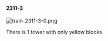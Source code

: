 #### 2311-3
![train-2311-3-0.png](https://github.com/lil-lab/nlvr/raw/master/nlvr/train/images/34/train-2311-3-0.png "train-2311-3-0.png")

There is 1 tower with only yellow blocks